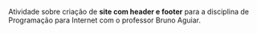 Atividade sobre criação de **site com header e footer** para a disciplina de Programação para Internet com o professor Bruno Aguiar.
